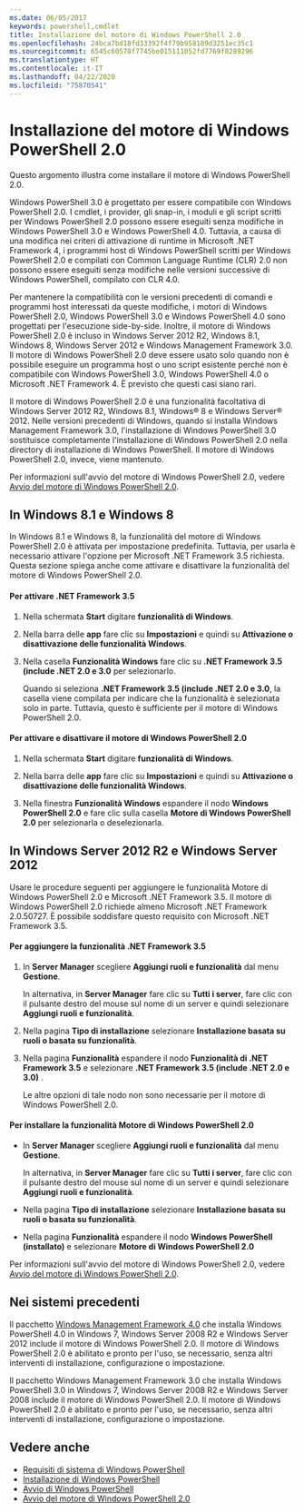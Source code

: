 ```yaml
---
ms.date: 06/05/2017
keywords: powershell,cmdlet
title: Installazione del motore di Windows PowerShell 2.0
ms.openlocfilehash: 24bca7bd18fd33392f4f79b958189d3251ec35c1
ms.sourcegitcommit: 6545c60578f7745be015111052fd7769f8289296
ms.translationtype: HT
ms.contentlocale: it-IT
ms.lasthandoff: 04/22/2020
ms.locfileid: "75870541"
---
```

# <a name="installing-the-windows-powershell-20-engine"></a>Installazione del motore di Windows PowerShell 2.0

Questo argomento illustra come installare il motore di Windows PowerShell 2.0.

Windows PowerShell 3.0 è progettato per essere compatibile con Windows PowerShell 2.0. I cmdlet, i provider, gli snap-in, i moduli e gli script scritti per Windows PowerShell 2.0 possono essere eseguiti senza modifiche in Windows PowerShell 3.0 e Windows PowerShell 4.0. Tuttavia, a causa di una modifica nei criteri di attivazione di runtime in Microsoft .NET Framework 4, i programmi host di Windows PowerShell scritti per Windows PowerShell 2.0 e compilati con Common Language Runtime (CLR) 2.0 non possono essere eseguiti senza modifiche nelle versioni successive di Windows PowerShell, compilato con CLR 4.0.

Per mantenere la compatibilità con le versioni precedenti di comandi e programmi host interessati da queste modifiche, i motori di Windows PowerShell 2.0, Windows PowerShell 3.0 e Windows PowerShell 4.0 sono progettati per l'esecuzione side-by-side. Inoltre, il motore di Windows PowerShell 2.0 è incluso in Windows Server 2012 R2, Windows 8.1, Windows 8, Windows Server 2012 e Windows Management Framework 3.0. Il motore di Windows PowerShell 2.0 deve essere usato solo quando non è possibile eseguire un programma host o uno script esistente perché non è compatibile con Windows PowerShell 3.0, Windows PowerShell 4.0 o Microsoft .NET Framework 4. È previsto che questi casi siano rari.

Il motore di Windows PowerShell 2.0 è una funzionalità facoltativa di Windows Server 2012 R2, Windows 8.1, Windows® 8 e Windows Server® 2012. Nelle versioni precedenti di Windows, quando si installa Windows Management Framework 3.0, l'installazione di Windows PowerShell 3.0 sostituisce completamente l'installazione di Windows PowerShell 2.0 nella directory di installazione di Windows PowerShell. Il motore di Windows PowerShell 2.0, invece, viene mantenuto.

Per informazioni sull'avvio del motore di Windows PowerShell 2.0, vedere [Avvio del motore di Windows PowerShell 2.0](../getting-started/Starting-the-Windows-PowerShell-2.0-Engine.md).

## <a name="on-windows-81-and-windows-8"></a>In Windows 8.1 e Windows 8

In Windows 8.1 e Windows 8, la funzionalità del motore di Windows PowerShell 2.0 è attivata per impostazione predefinita.
Tuttavia, per usarla è necessario attivare l'opzione per Microsoft .NET Framework 3.5 richiesta. Questa sezione spiega anche come attivare e disattivare la funzionalità del motore di Windows PowerShell 2.0.

#### <a name="to-turn-on-net-framework-35"></a>Per attivare .NET Framework 3.5

1. Nella schermata **Start** digitare **funzionalità di Windows**.
2. Nella barra delle **app** fare clic su **Impostazioni** e quindi su **Attivazione o disattivazione delle funzionalità Windows**.
3. Nella casella **Funzionalità Windows** fare clic su **.NET Framework 3.5 (include .NET 2.0 e 3.0** per selezionarlo.

   Quando si seleziona **.NET Framework 3.5 (include .NET 2.0 e 3.0**, la casella viene compilata per indicare che la funzionalità è selezionata solo in parte. Tuttavia, questo è sufficiente per il motore di Windows PowerShell 2.0.

#### <a name="to-turn-the-windows-powershell-20-engine-on-and-off"></a>Per attivare e disattivare il motore di Windows PowerShell 2.0

1. Nella schermata **Start** digitare **funzionalità di Windows**.

2. Nella barra delle **app** fare clic su **Impostazioni** e quindi su **Attivazione o disattivazione delle funzionalità Windows**.

3. Nella finestra **Funzionalità Windows** espandere il nodo **Windows PowerShell 2.0** e fare clic sulla casella **Motore di Windows PowerShell 2.0** per selezionarla o deselezionarla.

## <a name="on-windows-server-2012-r2-and-windows-server-2012"></a>In Windows Server 2012 R2 e Windows Server 2012

Usare le procedure seguenti per aggiungere le funzionalità Motore di Windows PowerShell 2.0 e Microsoft .NET Framework 3.5. Il motore di Windows PowerShell 2.0 richiede almeno Microsoft .NET Framework 2.0.50727. È possibile soddisfare questo requisito con Microsoft .NET Framework 3.5.

#### <a name="to-add-the-net-framework-35-feature"></a>Per aggiungere la funzionalità .NET Framework 3.5

1. In **Server Manager** scegliere **Aggiungi ruoli e funzionalità** dal menu **Gestione**.

    In alternativa, in **Server Manager** fare clic su **Tutti i server**, fare clic con il pulsante destro del mouse sul nome di un server e quindi selezionare **Aggiungi ruoli e funzionalità**.

2. Nella pagina **Tipo di installazione** selezionare **Installazione basata su ruoli o basata su funzionalità**.

3. Nella pagina **Funzionalità** espandere il nodo **Funzionalità di .NET Framework 3.5** e selezionare **.NET Framework 3.5 (include .NET 2.0 e 3.0)** .

   Le altre opzioni di tale nodo non sono necessarie per il motore di Windows PowerShell 2.0.

#### <a name="to-add-the-windows-powershell-20-engine-feature"></a>Per installare la funzionalità Motore di Windows PowerShell 2.0

- In **Server Manager** scegliere **Aggiungi ruoli e funzionalità** dal menu **Gestione**.

  In alternativa, in **Server Manager** fare clic su **Tutti i server**, fare clic con il pulsante destro del mouse sul nome di un server e quindi selezionare **Aggiungi ruoli e funzionalità**.

- Nella pagina **Tipo di installazione** selezionare **Installazione basata su ruoli o basata su funzionalità**.

- Nella pagina **Funzionalità** espandere il nodo **Windows PowerShell (installato)** e selezionare **Motore di Windows PowerShell 2.0**

Per informazioni sull'avvio del motore di Windows PowerShell 2.0, vedere [Avvio del motore di Windows PowerShell 2.0](../getting-started/Starting-the-Windows-PowerShell-2.0-Engine.md).

## <a name="on-earlier-systems"></a>Nei sistemi precedenti

Il pacchetto [Windows Management Framework 4.0](https://go.microsoft.com/fwlink/?LinkID=293881) che installa Windows PowerShell 4.0 in Windows 7, Windows Server 2008 R2 e Windows Server 2012 include il motore di Windows PowerShell 2.0. Il motore di Windows PowerShell 2.0 è abilitato e pronto per l'uso, se necessario, senza altri interventi di installazione, configurazione o impostazione.

Il pacchetto Windows Management Framework 3.0 che installa Windows PowerShell 3.0 in Windows 7, Windows Server 2008 R2 e Windows Server 2008 include il motore di Windows PowerShell 2.0. Il motore di Windows PowerShell 2.0 è abilitato e pronto per l'uso, se necessario, senza altri interventi di installazione, configurazione o impostazione.

## <a name="see-also"></a>Vedere anche

- [Requisiti di sistema di Windows PowerShell](Windows-PowerShell-System-Requirements.md)
- [Installazione di Windows PowerShell](Installing-Windows-PowerShell.md)
- [Avvio di Windows PowerShell](/previous-versions/ms714415(v=vs.85))
- [Avvio del motore di Windows PowerShell 2.0](../getting-started/Starting-the-Windows-PowerShell-2.0-Engine.md)
